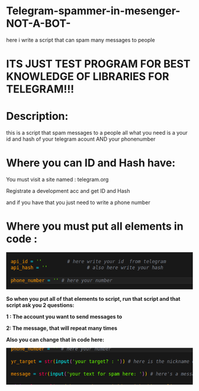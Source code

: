 # Telegram-spammer-in-mesenger-NOT-A-BOT-
here i write a script that can spam many messages to people 

# ITS JUST TEST PROGRAM FOR BEST KNOWLEDGE OF LIBRARIES FOR TELEGRAM!!! 

# Description:

this is a script that spam messages to a people
all what you need is a your id and hash of your telegram acount AND your phonenumber



# Where you can ID and Hash have:

You must visit a site named : telegram.org

Registrate a development acc and get ID and Hash

and if you have that you just need to write a phone number

# Where you must put all elements in code :

<img src="assets/Снимок экрана от 2024-07-05 17-03-00.png">



<b>

So when you put all of that elements to script, run that script and that script ask you 2 questions:

1 : The account you want to send messages to 

2: The message, that will repeat many times

Also you can change that in code here:

</b>

<img src="assets/Снимок экрана от 2024-07-05 17-08-06.png">

